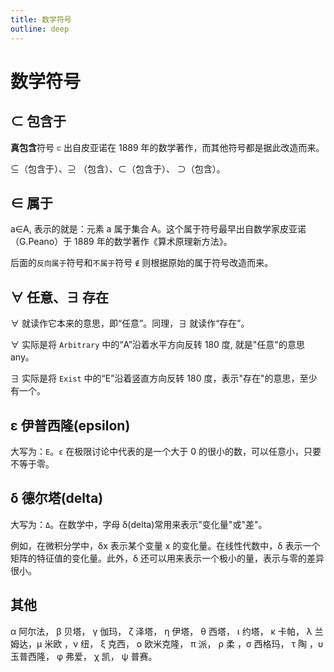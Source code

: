 ```yaml
---
title: 数学符号
outline: deep
---
```


# 数学符号

## ⊂ 包含于

**真包含**符号 `⊂` 出自皮亚诺在 1889 年的数学著作，而其他符号都是据此改造而来。

⊆（包含于）、⊇ （包含）、⊂（包含于）、 ⊃（包含）。

## ∈ 属于

a∈A, 表示的就是：元素 a 属于集合 A。这个属于符号最早出自数学家皮亚诺（G.Peano）于 1889 年的数学著作《算术原理新方法》。

后面的`反向属于`符号和`不属于`符号 `∉` 则根据原始的属于符号改造而来。

## ∀ 任意、∃ 存在

∀ 就读作它本来的意思，即“任意”。同理，∃ 就读作“存在”。

∀ 实际是将 `Arbitrary` 中的“A”沿着水平方向反转 180 度, 就是"任意"的意思 any。

∃ 实际是将 `Exist` 中的“E”沿着竖直方向反转 180 度，表示"存在"的意思，至少有一个。

## ε 伊普西隆(epsilon)

大写为：`Ε`。`ε` 在极限讨论中代表的是一个大于 0 的很小的数，可以任意小，只要不等于零。

## δ 德尔塔(delta)

大写为：`Δ`。在数学中，字母 δ(delta)常用来表示"变化量"或"差"。

例如，在微积分学中，δx 表示某个变量 x 的变化量。在线性代数中，δ 表示一个矩阵的特征值的变化量。此外，δ 还可以用来表示一个极小的量，表示与零的差异很小。

## 其他

α 阿尔法， β 贝塔， γ 伽玛，
ζ 泽塔， η 伊塔， θ 西塔， ι 约塔， κ 卡帕， λ 兰姆达，μ 米欧 ，ν 纽， ξ 克西， ο 欧米克隆， π 派， ρ 柔 ，σ 西格玛， τ 陶 ，υ 玉普西隆， φ 弗爱， χ 凯， ψ 普赛。
